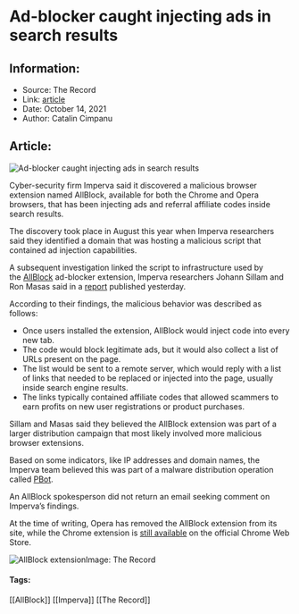 # Ad-blocker caught injecting ads in search results
### 

## Information:
+ Source: The Record
+ Link: [article](https://therecord.media/ad-blocker-caught-injecting-ads-in-search-results/)
+ Date: October 14, 2021
+ Author: Catalin Cimpanu


## Article:
![Ad-blocker caught injecting ads in search results](https://therecord.media/wp-content/uploads/2021/10/AllBlock-site.png)

Cyber-security firm Imperva said it discovered a malicious browser extension named AllBlock, available for both the Chrome and Opera browsers, that has been injecting ads and referral affiliate codes inside search results.


The discovery took place in August this year when Imperva researchers said they identified a domain that was hosting a malicious script that contained ad injection capabilities.


A subsequent investigation linked the script to infrastructure used by the [AllBlock](https://allblock.net/en/) ad-blocker extension, Imperva researchers Johann Sillam and Ron Masas said in a [report](https://www.imperva.com/blog/the-ad-blocker-that-injects-ads/) published yesterday.


According to their findings, the malicious behavior was described as follows:


* Once users installed the extension, AllBlock would inject code into every new tab.
* The code would block legitimate ads, but it would also collect a list of URLs present on the page.
* The list would be sent to a remote server, which would reply with a list of links that needed to be replaced or injected into the page, usually inside search engine results.
* The links typically contained affiliate codes that allowed scammers to earn profits on new user registrations or product purchases.


Sillam and Masas said they believed the AllBlock extension was part of a larger distribution campaign that most likely involved more malicious browser extensions.


Based on some indicators, like IP addresses and domain names, the Imperva team believed this was part of a malware distribution operation called [PBot](https://medium.com/walmartglobaltech/not-your-same-old-adware-anymore-pbot-updates-6d43b159ab35).


An AllBlock spokesperson did not return an email seeking comment on Imperva’s findings.


At the time of writing, Opera has removed the AllBlock extension from its site, while the Chrome extension is [still available](https://chrome.google.com/webstore/detail/allblock/nfofcmcpljmjdningbllljenopcmdhjf?hl=en) on the official Chrome Web Store.


![AllBlock extension](https://www-therecord.recfut.com/wp-content/uploads/2021/10/AllBlock-1024x808.png)Image: The Record



#### Tags:
[[AllBlock]] [[Imperva]] [[The Record]]
